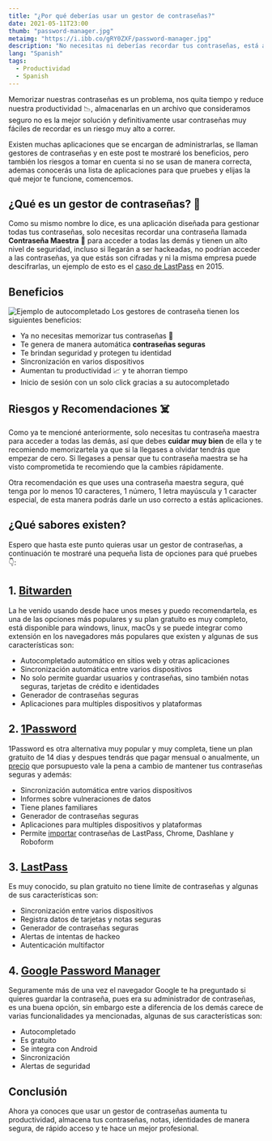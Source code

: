 ```yaml
---
title: "¿Por qué deberías usar un gestor de contraseñas?"
date: 2021-05-11T23:00
thumb: "password-manager.jpg"
metaimg: "https://i.ibb.co/gRY0ZXF/password-manager.jpg"
description: "No necesitas ni deberías recordar tus contraseñas, está aplicación se encargará de todo"
lang: "Spanish"
tags:
  - Productividad
  - Spanish
---
```


Memorizar nuestras contraseñas es un problema, nos quita tiempo y reduce nuestra productividad 📉, almacenarlas en un archivo que consideramos seguro no es la mejor solución y definitivamente usar contraseñas muy fáciles de recordar es un riesgo muy alto a correr.

Existen muchas aplicaciones que se encargan de administrarlas, se llaman gestores de contraseñas y en este post te mostraré los beneficios, pero también los riesgos a tomar en cuenta si no se usan de manera correcta, ademas conocerás una lista de aplicaciones para que pruebes y elijas la qué mejor te funcione, comencemos.

## ¿Qué es un gestor de contraseñas? 🔐

Como su mismo nombre lo dice, es una aplicación diseñada para gestionar todas tus contraseñas, solo necesitas recordar una contraseña llamada **Contraseña Maestra** 🔑 para acceder a todas las demás y tienen un alto nivel de seguridad, incluso si llegarán a ser hackeadas, no podrían acceder a las contraseñas, ya que estás son cifradas y ni la misma empresa puede descifrarlas, un ejemplo de esto es el [caso de LastPass](https://www.lastpass.com/es/security/what-if-lastpass-gets-hacked) en 2015.

## Beneficios

![Ejemplo de autocompletado](/assets/img/_bitwarden_autofill.png "Ejemplo de autocompletado")
Los gestores de contraseña tienen los siguientes beneficios:

- Ya no necesitas memorizar tus contraseñas 🧠
- Te genera de manera automática **contraseñas seguras**
- Te brindan seguridad y protegen tu identidad
- Sincronización en varios dispositivos
- Aumentan tu productividad 📈 y te ahorran tiempo
- Inicio de sesión con un solo click gracias a su autocompletado

## Riesgos y Recomendaciones ☠️

Como ya te mencioné anteriormente, solo necesitas tu contraseña maestra para acceder a todas las demás, así que debes **cuidar muy bien** de ella y te recomiendo memorizartela ya que si la llegases a olvidar tendrás que empezar de cero. Si llegases a pensar que tu contraseña maestra se ha visto comprometida te recomiendo que la cambies rápidamente.

Otra recomendación es que uses una contraseña maestra segura, qué tenga por lo menos 10 caracteres, 1 número, 1 letra mayúscula y 1 caracter especial, de esta manera podrás darle un uso correcto a estás aplicaciones.

## ¿Qué sabores existen?

Espero que hasta este punto quieras usar un gestor de contraseñas, a continuación te mostraré una pequeña lista de opciones para qué pruebes 👇:

## 1. [Bitwarden](https://bitwarden.com/download/)

<!-- ![Bitwarden Desktop](/assets/img/_bitwarden.png "Bitwarden") -->

La he venido usando desde hace unos meses y puedo recomendartela, es una de las opciones más populares y su plan gratuito es muy completo, está disponible para windows, linux, macOs y se puede integrar como extensión en los navegadores más populares que existen y algunas de sus características son:

- Autocompletado automático en sitios web y otras aplicaciones
- Sincronización automática entre varios dispositivos
- No solo permite guardar usuarios y contraseñas, sino también notas seguras, tarjetas de crédito e identidades
- Generador de contraseñas seguras
- Aplicaciones para multiples dispositivos y plataformas

## 2. [1Password](https://1password.com/es/)

1Password es otra alternativa muy popular y muy completa, tiene un plan gratuito de 14 dias y despues tendrás que pagar mensual o anualmente, un [precio](https://1password.com/es/teams/pricing/) que porsupuesto vale la pena a cambio de mantener tus contraseñas seguras y además:

- Sincronización automática entre varios dispositivos
- Informes sobre vulneraciones de datos
- Tiene planes familiares
- Generador de contraseñas seguras
- Aplicaciones para multiples dispositivos y plataformas
- Permite [importar](https://support.1password.com/import/) contraseñas de LastPass, Chrome, Dashlane y Roboform

## 3. [LastPass](https://lastpass.com/)

Es muy conocido, su plan gratuito no tiene límite de contraseñas y algunas de sus características son:

- Sincronización entre varios dispositivos
- Registra datos de tarjetas y notas seguras
- Generador de contraseñas seguras
- Alertas de intentas de hackeo
- Autenticación multifactor

## 4. [Google Password Manager](https://passwords.google.com/)

Seguramente más de una vez el navegador Google te ha preguntado si quieres guardar la contraseña, pues era su administrador de contraseñas, es una buena opción, sin embargo este a diferencia de los demás carece de varias funcionalidades ya mencionadas, algunas de sus características son:

- Autocompletado
- Es gratuito
- Se integra con Android
- Sincronización
- Alertas de seguridad

## Conclusión

Ahora ya conoces que usar un gestor de contraseñas aumenta tu productividad, almacena tus contraseñas, notas, identidades de manera segura, de rápido acceso y te hace un mejor profesional.
